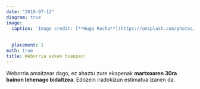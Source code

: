 ```yaml
---
date: "2019-07-12"
diagram: true
image:
  caption: 'Image credit: [**Hugo Rocha**](https://unsplash.com/photos/V3Jrku51jhs)'
  
  
  placement: 1
math: true
title: Weborria azken txanpan!
---
```


Weborria amaitzear dago, ez ahaztu zure ekapenak **martxoaren 30ra bainon lehenago bidaltzea**.
Edozein iradokizun estimatua izanen da.
